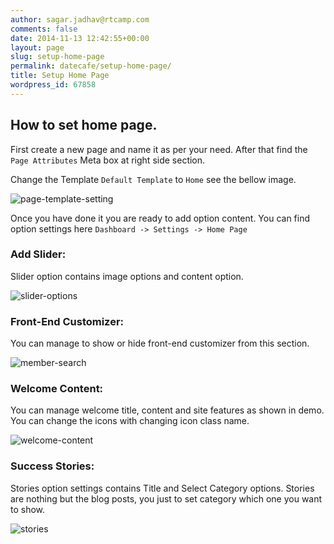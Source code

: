 ```yaml
---
author: sagar.jadhav@rtcamp.com
comments: false
date: 2014-11-13 12:42:55+00:00
layout: page
slug: setup-home-page
permalink: datecafe/setup-home-page/
title: Setup Home Page
wordpress_id: 67858
---
```


## How to set home page.


First create a new page and name it as per your need. After that find the `Page Attributes` Meta box at right side section.

Change the Template `Default Template` to `Home` see the bellow image.

![page-template-setting](http://docs.rtcamp.com/wp-content/uploads/2014/11/page-template-setting.png)

Once you have done it you are ready to add option content. You can find option settings here `Dashboard -> Settings -> Home Page`


### Add Slider:


Slider option contains image options and content option.

![slider-options](http://docs.rtcamp.com/wp-content/uploads/2014/11/slider-options.png)




### Front-End Customizer:


You can manage to show or hide front-end customizer from this section.

![member-search](http://docs.rtcamp.com/wp-content/uploads/2014/11/member-search.png)




### Welcome Content:


You can manage welcome title, content and site features as shown in demo. You can change the icons with changing icon class name.

![welcome-content](http://docs.rtcamp.com/wp-content/uploads/2014/11/welcome-content.png)




### Success Stories:


Stories option settings contains Title and Select Category options. Stories are nothing but the blog posts, you just to set category which one you want to show.

![stories](http://docs.rtcamp.com/wp-content/uploads/2014/11/stories1.png)
